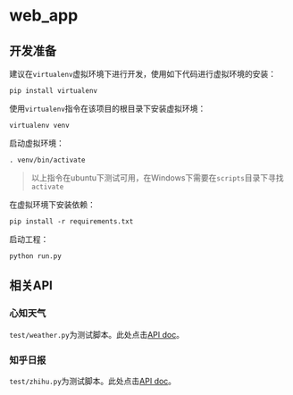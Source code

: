 # web_app

## 开发准备

建议在`virtualenv`虚拟环境下进行开发，使用如下代码进行虚拟环境的安装：

    pip install virtualenv

使用`virtualenv`指令在该项目的根目录下安装虚拟环境：

    virtualenv venv
    
启动虚拟环境：

    . venv/bin/activate
    
> 以上指令在ubuntu下测试可用，在Windows下需要在`scripts`目录下寻找`activate`

在虚拟环境下安装依赖：

    pip install -r requirements.txt
    
启动工程：

    python run.py 
    
## 相关API

### 心知天气

`test/weather.py`为测试脚本。此处点击[API doc](http://www.thinkpage.cn/doc)。

### 知乎日报

`test/zhihu.py`为测试脚本。此处点击[API doc](https://github.com/izzyleung/ZhihuDailyPurify/wiki/%E7%9F%A5%E4%B9%8E%E6%97%A5%E6%8A%A5-API-%E5%88%86%E6%9E%90)。